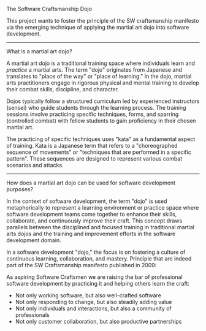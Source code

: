 The Software Craftsmanship Dojo

This project wants to foster the principle of the SW craftsmanship manifesto via the emerging technique of applying the martial art dojo into software development.

---

What is a martial art dojo?

A martial art dojo is a traditional training space where individuals learn and *practice* a martial arts. The term "dojo" originates from Japanese and translates to "place of the way" or "place of learning." In the dojo, martial arts practitioners engage in rigorous physical and mental training to develop their combat skills, discipline, and character.

Dojos typically follow a structured curriculum led by experienced instructors (sensei) who guide students through the learning process. The training sessions involve practicing specific techniques, forms, and sparring (controlled combat) with fellow students to gain proficiency in their chosen martial art. 

The practicing of specific techniques uses "kata" as a fundamental aspect of training. Kata is a Japanese term that refers to a "choreographed sequence of movements" or "techniques that are performed in a specific pattern". These sequences are designed to represent various combat scenarios and attacks.

---

How does a martial art dojo can be used for software development purposes?

In the context of software development, the term "dojo" is used metaphorically to represent a learning environment or practice space where software development teams come together to enhance their skills, collaborate, and continuously improve their craft. This concept draws parallels between the disciplined and focused training in traditional martial arts dojos and the training and improvement efforts in the software development domain.

In a software development "dojo," the focus is on fostering a culture of continuous learning, collaboration, and mastery. Principle that are indeed part of the SW Craftsmanship manifesto published in 2009:

As aspiring Software Craftsmen we are raising the bar of professional software development by practicing it and helping others learn the craft:

- Not only working software, but also well-crafted software
- Not only responding to change, but also steadily adding value
- Not only individuals and interactions, but also a community of professionals
- Not only customer collaboration, but also productive partnerships